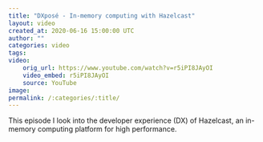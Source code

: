 ```yaml
---
title: "DXposé - In-memory computing with Hazelcast"
layout: video
created_at: 2020-06-16 15:00:00 UTC
author: ""
categories: video
tags: 
video:
    orig_url: https://www.youtube.com/watch?v=r5iPI8JAyOI
    video_embed: r5iPI8JAyOI
    source: YouTube
image: 
permalink: /:categories/:title/
---
```


This episode I look into the developer experience (DX) of Hazelcast, an in-memory computing platform for high performance.